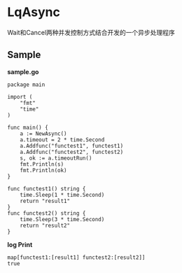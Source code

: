 # LqAsync

Wait和Cancel两种并发控制方式结合开发的一个异步处理程序

## Sample

**sample.go**
```golang
package main

import (
	"fmt"
	"time"
)

func main() {
	a := NewAsync()
	a.timeout = 2 * time.Second
	a.Addfunc("functest1", functest1)
	a.Addfunc("functest2", functest2)
	s, ok := a.timeoutRun()
	fmt.Println(s)
	fmt.Println(ok)
}

func functest1() string {
	time.Sleep(1 * time.Second)
	return "result1"
}
func functest2() string {
	time.Sleep(3 * time.Second)
	return "result2"
}

```
**log Print**
```
map[functest1:[result1] functest2:[result2]]
true
```